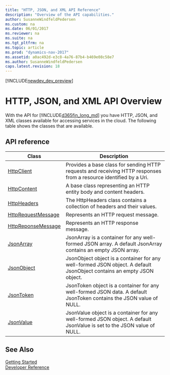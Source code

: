```yaml
---
title: "HTTP, JSON, and XML API Reference"
description: "Overview of the API capabilities."
author: SusanneWindfeldPedersen
ms.custom: na
ms.date: 06/01/2017
ms.reviewer: na
ms.suite: na
ms.tgt_pltfrm: na
ms.topic: article
ms.prod: "dynamics-nav-2017"
ms.assetid: a0ac492d-e3c8-4a76-87b4-b469e08c58e7
ms.author: SusanneWindfeldPedersen
caps.latest.revision: 18
---
```


[!INCLUDE[newdev_dev_preview](includes/newdev_dev_preview.md)]

# HTTP, JSON, and XML API Overview
With the API for [!INCLUDE[d365fin_long_md](includes/d365fin_long_md.md)] you have HTTP, JSON, and XML classes available for accessing services in the cloud. The following table shows the classes that are available.

## API reference

|Class|Description|
|-----|-----------|
|[HttpClient](api/httpclient-class.md)|Provides a base class for sending HTTP requests and receiving HTTP responses from a resource identified by a Uri.|
|[HttpContent](api/httpcontent-class.md)|A base class representing an HTTP entity body and content headers.|
|[HttpHeaders](api/httpheaders-class.md)|The HttpHeaders class contains a collection of headers and their values.|
|[HttpRequestMessage](api/httprequestmessage-class.md)|Represents an HTTP request message.|
|[HttpReponseMessage](api/httpresponsemessage-class.md)|Represents an HTTP response message.|
|[JsonArray](api/jsonarray-class.md)|JsonArray is a container for any well-formed JSON array. A default JsonArray contains an empty JSON array.|
|[JsonObject](api/jsonobject-class.md)|JsonObject object is a container for any well-formed JSON object. A default JsonObject contains an empty JSON object.|
|[JsonToken](api/jsontoken-class.md)|JsonToken object is a container for any well-formed JSON data. A default JsonToken contains the JSON value of NULL.|
|[JsonValue](api/jsonvalue-class.md)|JsonValue object is a container for any well-formed JSON object. A default JsonValue is set to the JSON value of NULL.|


## See Also
[Getting Started](devenv-get-started.md)  
[Developer Reference](devenv-reference-overview.md)